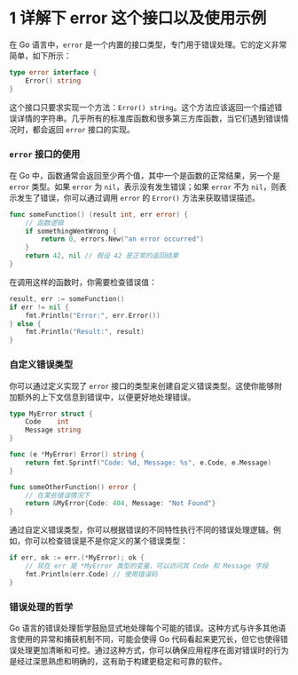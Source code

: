 # 1 详解下 error 这个接口以及使用示例

在 Go 语言中，`error` 是一个内置的接口类型，专门用于错误处理。它的定义非常简单，如下所示：

```go
type error interface {
    Error() string
}
```

这个接口只要求实现一个方法：`Error() string`。这个方法应该返回一个描述错误详情的字符串。几乎所有的标准库函数和很多第三方库函数，当它们遇到错误情况时，都会返回 `error` 接口的实现。

### `error` 接口的使用

在 Go 中，函数通常会返回至少两个值，其中一个是函数的正常结果，另一个是 `error` 类型。如果 `error` 为 `nil`，表示没有发生错误；如果 `error` 不为 `nil`，则表示发生了错误，你可以通过调用 `error` 的 `Error()` 方法来获取错误描述。

```go
func someFunction() (result int, err error) {
    // 函数逻辑
    if somethingWentWrong {
        return 0, errors.New("an error occurred")
    }
    return 42, nil // 假设 42 是正常的返回结果
}
```

在调用这样的函数时，你需要检查错误值：

```go
result, err := someFunction()
if err != nil {
    fmt.Println("Error:", err.Error())
} else {
    fmt.Println("Result:", result)
}
```

### 自定义错误类型

你可以通过定义实现了 `error` 接口的类型来创建自定义错误类型。这使你能够附加额外的上下文信息到错误中，以便更好地处理错误。

```go
type MyError struct {
    Code    int
    Message string
}

func (e *MyError) Error() string {
    return fmt.Sprintf("Code: %d, Message: %s", e.Code, e.Message)
}

func someOtherFunction() error {
    // 在某些错误情况下
    return &MyError{Code: 404, Message: "Not Found"}
}
```

通过自定义错误类型，你可以根据错误的不同特性执行不同的错误处理逻辑。例如，你可以检查错误是不是你定义的某个错误类型：

```go
if err, ok := err.(*MyError); ok {
    // 现在 err 是 *MyError 类型的变量，可以访问其 Code 和 Message 字段
    fmt.Println(err.Code) // 使用错误码
}
```

### 错误处理的哲学

Go 语言的错误处理哲学鼓励显式地处理每个可能的错误。这种方式与许多其他语言使用的异常和捕获机制不同，可能会使得 Go 代码看起来更冗长，但它也使得错误处理更加清晰和可控。通过这种方式，你可以确保应用程序在面对错误时的行为是经过深思熟虑和明确的，这有助于构建更稳定和可靠的软件。
